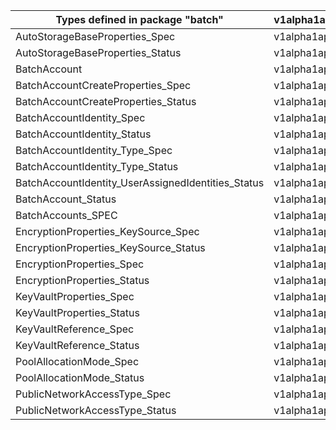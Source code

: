 | Types defined in package "batch"                   | v1alpha1api20210101 |
|----------------------------------------------------|---------------------|
| AutoStorageBaseProperties_Spec                     | v1alpha1api20210101 |
| AutoStorageBaseProperties_Status                   | v1alpha1api20210101 |
| BatchAccount                                       | v1alpha1api20210101 |
| BatchAccountCreateProperties_Spec                  | v1alpha1api20210101 |
| BatchAccountCreateProperties_Status                | v1alpha1api20210101 |
| BatchAccountIdentity_Spec                          | v1alpha1api20210101 |
| BatchAccountIdentity_Status                        | v1alpha1api20210101 |
| BatchAccountIdentity_Type_Spec                     | v1alpha1api20210101 |
| BatchAccountIdentity_Type_Status                   | v1alpha1api20210101 |
| BatchAccountIdentity_UserAssignedIdentities_Status | v1alpha1api20210101 |
| BatchAccount_Status                                | v1alpha1api20210101 |
| BatchAccounts_SPEC                                 | v1alpha1api20210101 |
| EncryptionProperties_KeySource_Spec                | v1alpha1api20210101 |
| EncryptionProperties_KeySource_Status              | v1alpha1api20210101 |
| EncryptionProperties_Spec                          | v1alpha1api20210101 |
| EncryptionProperties_Status                        | v1alpha1api20210101 |
| KeyVaultProperties_Spec                            | v1alpha1api20210101 |
| KeyVaultProperties_Status                          | v1alpha1api20210101 |
| KeyVaultReference_Spec                             | v1alpha1api20210101 |
| KeyVaultReference_Status                           | v1alpha1api20210101 |
| PoolAllocationMode_Spec                            | v1alpha1api20210101 |
| PoolAllocationMode_Status                          | v1alpha1api20210101 |
| PublicNetworkAccessType_Spec                       | v1alpha1api20210101 |
| PublicNetworkAccessType_Status                     | v1alpha1api20210101 |
